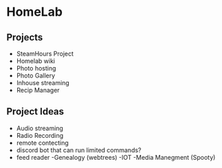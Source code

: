 # HomeLab
## Projects
- SteamHours Project
- Homelab wiki
- Photo hosting
- Photo Gallery
- Inhouse streaming
- Recip Manager

## Project Ideas
- Audio streaming
- Radio Recording
- remote contecting
- discord bot that can run limited commands?
- feed reader
-Genealogy (webtrees)
-IOT 
-Media Manegment (Spooty)
